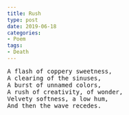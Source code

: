 ```yaml
---
title: Rush
type: post
date: 2019-06-18
categories:
- Poem
tags:
- Death
---
```


<pre class="verse">
A flash of coppery sweetness,
A clearing of the sinuses,
A burst of unnamed colors,
A rush of creativity, of wonder,
Velvety softness, a low hum,
And then the wave recedes.
</pre>
